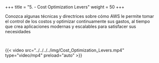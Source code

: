 +++ 
title = "5. - Cost Optimization Levers" 
weight = 50
+++

Conozca algunas técnicas y directrices sobre cómo AWS le permite tomar el control de los costos y optimizar continuamente sus gastos, al tiempo que crea aplicaciones modernas y escalables para satisfacer sus necesidades

<br>

{{< video src="../../../../img/Cost_Optimization_Levers.mp4" type="video/mp4" preload="auto" >}}